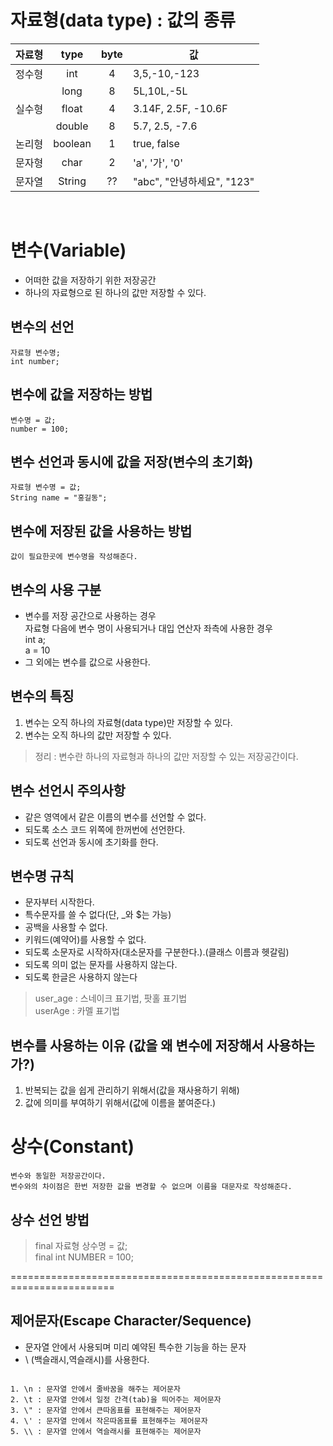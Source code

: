 # 자료형(data type) : 값의 종류

|자료형|type|byte|값|
|----|:---:|:---:|----|
|정수형|int|4|3,5,-10,-123|
||long|8|5L,10L,-5L|
|실수형|float|4|3.14F, 2.5F, -10.6F|
||double|8|5.7, 2.5, -7.6|
|논리형|boolean|1|true, false|
|문자형|char|2|'a', '가', '0'|
|문자열|String|??|"abc", "안녕하세요", "123"|

<br>

# 변수(Variable)
  - 어떠한 값을 저장하기 위한 저장공간
  - 하나의 자료형으로 된 하나의 값만 저장할 수 있다.

## 변수의 선언
	자료형 변수명;
 	int number;

## 변수에 값을 저장하는 방법
	변수명 = 값;
	number = 100;

## 변수 선언과 동시에 값을 저장(변수의 초기화)
	자료형 변수명 = 값;
	String name = "홍길동";

## 변수에 저장된 값을 사용하는 방법
	값이 필요한곳에 변수명을 작성해준다.

## 변수의 사용 구분

   - 변수를 저장 공간으로 사용하는 경우<br>
      자료형 다음에 변수 명이 사용되거나 대입 연산자 좌측에 사용한 경우<br>
      int a;<br>
      a = 10
   - 그 외에는 변수를 값으로 사용한다.

##  변수의 특징

1. 변수는 오직 하나의 자료형(data type)만 저장할 수 있다.
2. 변수는 오직 하나의 값만 저장할 수 있다.

>정리 : 변수란 하나의 자료형과 하나의 값만 저장할 수 있는 저장공간이다.

##  변수 선언시 주의사항

- 같은 영역에서 같은 이름의 변수를 선언할 수 없다.
- 되도록 소스 코드 위쪽에 한꺼번에 선언한다.
- 되도록 선언과 동시에 초기화를 한다.

##  변수명 규칙

- 문자부터 시작한다.
- 특수문자를 쓸 수 없다(단, _와 $는 가능)
- 공백을 사용할 수 없다.
- 키워드(예약어)를 사용할 수 없다.
- 되도록 소문자로 시작하자(대소문자를 구분한다.).(클래스 이름과 헷갈림)
- 되도록 의미 없는 문자를 사용하지 않는다.
- 되도록 한글은 사용하지 않는다

>user_age : 스네이크 표기법, 팟홀 표기법 <br>
>userAge : 카멜 표기법


##  변수를 사용하는 이유 (값을 왜 변수에 저장해서 사용하는가?)

1. 반복되는 값을 쉽게 관리하기 위해서(값을 재사용하기 위해)
2. 값에 의미를 부여하기 위해서(값에 이름을 붙여준다.)

# 상수(Constant)
	변수와 동일한 저장공간이다.
	변수와의 차이점은 한번 저장한 값을 변경할 수 없으며 이름을 대문자로 작성해준다.

## 상수 선언 방법
>final 자료형 상수명 = 값; <br>
>final int NUMBER = 100;


========================================================================

## 제어문자(Escape Character/Sequence)

- 문자열 안에서 사용되며 미리 예약된 특수한 기능을 하는 문자
- \ (백슬래시,역슬래시)를 사용한다.
<pre><code>
1. \n : 문자열 안에서 줄바꿈을 해주는 제어문자
2. \t : 문자열 안에서 일정 간격(tab)을 띄어주는 제어문자
3. \" : 문자열 안에서 큰따옴표를 표현해주는 제어문자
4. \' : 문자열 안에서 작은따옴표를 표현해주는 제어문자
5. \\ : 문자열 안에서 역슬래시를 표현해주는 제어문자
</code></pre>

